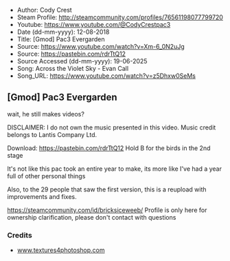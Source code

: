 - Author: Cody Crest
- Steam Profile: http://steamcommunity.com/profiles/76561198077799720
- Youtube: https://www.youtube.com/@CodyCrestpac3
- Date (dd-mm-yyyy): 12-08-2018
- Title: [Gmod] Pac3 Evergarden
- Source: https://www.youtube.com/watch?v=Xm-6_0N2uJg
- Source: https://pastebin.com/rdrTtQ12
- Source Accessed (dd-mm-yyyy): 19-06-2025
- Song: Across the Violet Sky - Evan Call
- Song_URL: https://www.youtube.com/watch?v=z5Dhxw0SeMs

## [Gmod] Pac3 Evergarden

wait, he still makes videos?

DISCLAIMER: I do not own the music presented in this video. Music credit belongs to Lantis Company Ltd.

Download: https://pastebin.com/rdrTtQ12
Hold B for the birds in the 2nd stage

It's not like this pac took an entire year to make, its more like I've had a year full of other personal things

Also, to the 29 people that saw the first version, this is a reupload with improvements and fixes.

https://steamcommunity.com/id/bricksiceweeb/
Profile is only here for ownership clarification, please don't contact with questions

### Credits

- www.textures4photoshop.com

